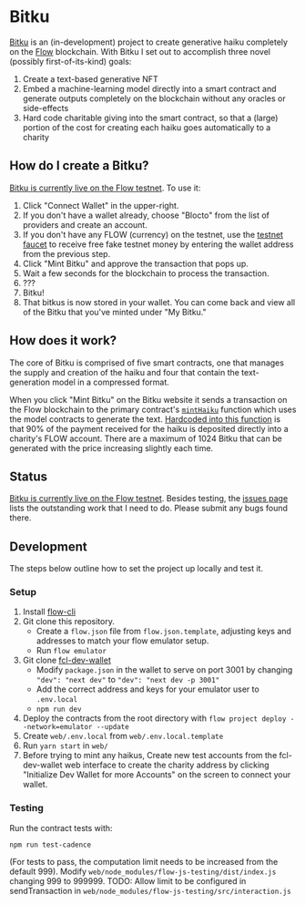 # Bitku

[Bitku](https://testnet.bitku.art/) is an (in-development) project to create generative haiku completely on the [Flow](https://www.onflow.org/) blockchain. With Bitku I set out to accomplish three novel (possibly first-of-its-kind) goals:

  1. Create a text-based generative NFT
  2. Embed a machine-learning model directly into a smart contract and generate outputs completely on the blockchain without any oracles or side-effects
  3. Hard code charitable giving into the smart contract, so that a (large) portion of the cost for creating each haiku goes automatically to a charity

## How do I create a Bitku?

[Bitku is currently live on the Flow testnet](https://testnet.bitku.art/). To use it:

1. Click "Connect Wallet" in the upper-right.
2. If you don't have a wallet already, choose "Blocto" from the list of providers and create an account.
3. If you don't have any FLOW (currency) on the testnet, use the [testnet faucet](https://testnet-faucet-v2.onflow.org/) to receive free fake testnet money by entering the wallet address from the previous step.
4. Click "Mint Bitku" and approve the transaction that pops up. 
5. Wait a few seconds for the blockchain to process the transaction.
6. ???
7. Bitku!
8. That bitkus is now stored in your wallet. You can come back and view all of the Bitku that you've minted under "My Bitku."

## How does it work?

The core of Bitku is comprised of five smart contracts, one that manages the supply and creation of the haiku and four that contain the text-generation model in a compressed format. 

When you click "Mint Bitku" on the Bitku website it sends a transaction on the Flow blockchain to the primary contract's [`mintHaiku`](https://github.com/docmarionum1/bitku/blob/main/cadence/contracts/HaikuNFT.cdc#L275) function which uses the model contracts to generate the text. [Hardcoded into this function](https://github.com/docmarionum1/bitku/blob/main/cadence/contracts/HaikuNFT.cdc#L285) is that 90% of the payment received for the haiku is deposited directly into a charity's FLOW account. There are a maximum of 1024 Bitku that can be generated with the price increasing slightly each time.

## Status

[Bitku is currently live on the Flow testnet](https://testnet.bitku.art/). Besides testing, the [issues page](https://github.com/docmarionum1/bitku/issues) lists the outstanding work that I need to do. Please submit any bugs found there.


## Development

The steps below outline how to set the project up locally and test it.

### Setup

1. Install [flow-cli](https://github.com/onflow/flow-cli)
2. Git clone this repository.
    - Create a `flow.json` file from `flow.json.template`, adjusting keys and addresses to match your flow emulator setup.
    - Run `flow emulator`
3. Git clone [fcl-dev-wallet](https://github.com/onflow/fcl-dev-wallet)
    - Modify `package.json` in the wallet to serve on port 3001 by changing `"dev": "next dev"` to `"dev": "next dev -p 3001"`
    - Add the correct address and keys for your emulator user to `.env.local`
    - `npm run dev`
4. Deploy the contracts from the root directory with `flow project deploy --network=emulator --update`
5. Create `web/.env.local` from `web/.env.local.template`
6. Run `yarn start` in `web/`
7. Before trying to mint any haikus, Create new test accounts from the fcl-dev-wallet web interface to create the charity address by clicking "Initialize Dev Wallet for more Accounts" on the screen to connect your wallet.

### Testing

Run the contract tests with:

  `npm run test-cadence`

(For tests to pass, the computation limit needs to be increased from the default 999).
Modify `web/node_modules/flow-js-testing/dist/index.js` changing 999 to 999999.
TODO: Allow limit to be configured in sendTransaction in `web/node_modules/flow-js-testing/src/interaction.js`
